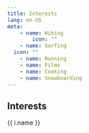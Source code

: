 ```yaml
---
title: Interests
lang: en-US
meta:
    - name: Hiking
        icon: ""
    - name: Surfing
  icon: ""
    - name: Running
    - name: Films
    - name: Cooking
    - name: Snowboarding
---
```


## Interests
<grid-container>

<div v-for="i in $frontmatter.meta">{{ i.name }} </div>

</grid-container>
